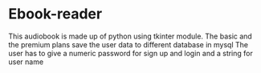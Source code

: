 # Ebook-reader
This audiobook is made up of python using tkinter module. 
The basic and the premium plans save the user data to different database in mysql
The user has to give a numeric password for sign up and login and a string for user name
